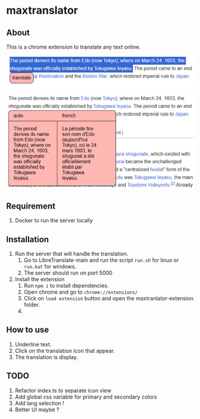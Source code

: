 # maxtranslator

## About
This is a chrome extension to translate any text online.

![translate-button.png](translate-button.png)

![translated-text.png](translated-text.png)

## Requirement
1. Docker to run the server locally

## Installation
1. Run the server that will handle the translation.
   1. Go to LibreTranslate-main and run the script ``run.sh`` for linux or ``run.bat`` for windows.
   2. The server should run on port 5000
2. Install the extension
   1. Run ``npm i`` to install dependencies.
   2. Open chrome and go to ``chrome://extensions/``
   3. Click on ``load extension`` button and open the maxtranlator-extension folder.
   4. 

## How to use
1. Underline text.
2. Click on the translation icon that appear.
3. The translation is display.

## TODO
1. Refactor index.ts to separate icon view
2. Add global css variable for primary and secondary colors
3. Add lang selection !
4. Better UI maybe ?